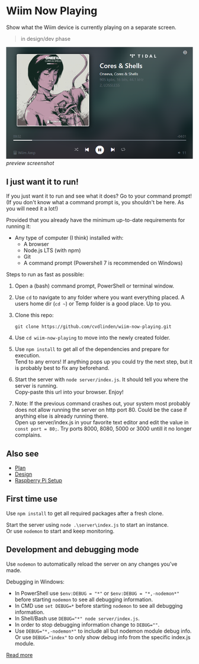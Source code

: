 # Wiim Now Playing

Show what the Wiim device is currently playing on a separate screen.

> in design/dev phase

![Preview screenshot](./assets/Screenshot%202024-02-08%20043659.png)  
*preview screenshot*

## I just want it to run!

If you just want it to run and see what it does? Go to your command prompt!  
(If you don't know what a command prompt is, you shouldn't be here. As you will need it a lot!)

Provided that you already have the minimum up-to-date requirements for running it:

- Any type of computer (I think) installed with:
  - A browser
  - Node.js LTS (with npm)
  - Git
  - A command prompt (Powershell 7 is recommended on Windows)

Steps to run as fast as possible:

1. Open a (bash) command prompt, PowerShell or terminal window.
2. Use ``cd`` to navigate to any folder where you want everything placed. A users home dir (``cd ~``) or Temp folder is a good place. Up to you.
3. Clone this repo:

   ```shell
   git clone https://github.com/cvdlinden/wiim-now-playing.git
   ```
4. Use ``cd wiim-now-playing`` to move into the newly created folder.
5. Use ``npm install`` to get all of the dependencies and prepare for execution.  
   Tend to any errors! If anything pops up you could try the next step, but it is probably best to fix any beforehand.
6. Start the server with ``node server/index.js``. It should tell you where the server is running.  
  Copy-paste this url into your browser. Enjoy!  
7. Note: If the previous command crashes out, your system most probably does not allow running the server on http port 80. Could be the case if anything else is already running there.  
   Open up server/index.js in your favorite text editor and edit the value in ``const port = 80;``. Try ports 8000, 8080, 5000 or 3000 untill it no longer complains.

## Also see

- [Plan](docs/Plan.md)
- [Design](docs/Design.md)
- [Raspberry Pi Setup](docs/RPi-Setup.md)

## First time use

Use ``npm install`` to get all required packages after a fresh clone.

Start the server using ``node .\server\index.js`` to start an instance.  
Or use ``nodemon`` to start and keep monitoring.

## Development and debugging mode

Use ``nodemon`` to automatically reload the server on any changes you've made.

Debugging in Windows:

- In PowerShell use ``$env:DEBUG = "*"`` or ``$env:DEBUG = "*,-nodemon*"`` before starting ``nodemon`` to see all debugging information.
- In CMD use ``set DEBUG=*`` before starting ``nodemon`` to see all debugging information.
- In Shell/Bash use ``DEBUG="*" node server/index.js``.
- In order to stop debugging information change to ``DEBUG=""``.
- Use ``DEBUG="*,-nodemon*"`` to include all but nodemon module debug info.  
  Or use ``DEBUG="index"`` to only show debug info from the specific index.js module.

[Read more](https://www.npmjs.com/package/debug#windows-command-prompt-notes)
